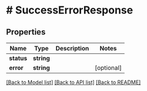 # # SuccessErrorResponse

## Properties

Name | Type | Description | Notes
------------ | ------------- | ------------- | -------------
**status** | **string** |  |
**error** | **string** |  | [optional]

[[Back to Model list]](../../README.md#models) [[Back to API list]](../../README.md#endpoints) [[Back to README]](../../README.md)
